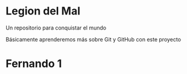 # Legion del Mal
Un repositorio para conquistar el mundo

Básicamente aprenderemos más sobre Git y GitHub con este proyecto


# Fernando 1



